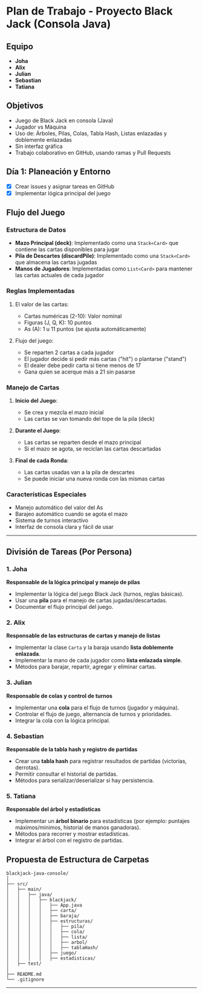 # Plan de Trabajo - Proyecto Black Jack (Consola Java)

## Equipo

- **Joha**
- **Alix**
- **Julian**
- **Sebastian**
- **Tatiana**

## Objetivos

- Juego de Black Jack en consola (Java)
- Jugador vs Máquina
- Uso de: Árboles, Pilas, Colas, Tabla Hash, Listas enlazadas y doblemente enlazadas
- Sin interfaz gráfica
- Trabajo colaborativo en GitHub, usando ramas y Pull Requests

## Día 1: Planeación y Entorno

- [x] Crear issues y asignar tareas en GitHub
- [x] Implementar lógica principal del juego

## Flujo del Juego

### Estructura de Datos

- **Mazo Principal (deck)**: Implementado como una `Stack<Card>` que contiene las cartas disponibles para jugar
- **Pila de Descartes (discardPile)**: Implementado como una `Stack<Card>` que almacena las cartas jugadas
- **Manos de Jugadores**: Implementadas como `List<Card>` para mantener las cartas actuales de cada jugador

### Reglas Implementadas

1. El valor de las cartas:
   - Cartas numéricas (2-10): Valor nominal
   - Figuras (J, Q, K): 10 puntos
   - As (A): 1 u 11 puntos (se ajusta automáticamente)

2. Flujo del juego:
   - Se reparten 2 cartas a cada jugador
   - El jugador decide si pedir más cartas ("hit") o plantarse ("stand")
   - El dealer debe pedir carta si tiene menos de 17
   - Gana quien se acerque más a 21 sin pasarse

### Manejo de Cartas

1. **Inicio del Juego**:
   - Se crea y mezcla el mazo inicial
   - Las cartas se van tomando del tope de la pila (deck)

2. **Durante el Juego**:
   - Las cartas se reparten desde el mazo principal
   - Si el mazo se agota, se reciclan las cartas descartadas

3. **Final de cada Ronda**:
   - Las cartas usadas van a la pila de descartes
   - Se puede iniciar una nueva ronda con las mismas cartas

### Características Especiales

- Manejo automático del valor del As
- Barajeo automático cuando se agota el mazo
- Sistema de turnos interactivo
- Interfaz de consola clara y fácil de usar

---

## División de Tareas (Por Persona)

### 1. **Joha**  
**Responsable de la lógica principal y manejo de pilas**
- Implementar la lógica del juego Black Jack (turnos, reglas básicas).
- Usar una **pila** para el manejo de cartas jugadas/descartadas.
- Documentar el flujo principal del juego.

### 2. **Alix**  
**Responsable de las estructuras de cartas y manejo de listas**
- Implementar la clase `Carta` y la baraja usando **lista doblemente enlazada**.
- Implementar la mano de cada jugador como **lista enlazada simple**.
- Métodos para barajar, repartir, agregar y eliminar cartas.

### 3. **Julian**  
**Responsable de colas y control de turnos**
- Implementar una **cola** para el flujo de turnos (jugador y máquina).
- Controlar el flujo de juego, alternancia de turnos y prioridades.
- Integrar la cola con la lógica principal.

### 4. **Sebastian**  
**Responsable de la tabla hash y registro de partidas**
- Crear una **tabla hash** para registrar resultados de partidas (victorias, derrotas).
- Permitir consultar el historial de partidas.
- Métodos para serializar/deserializar si hay persistencia.

### 5. **Tatiana**  
**Responsable del árbol y estadísticas**
- Implementar un **árbol binario** para estadísticas (por ejemplo: puntajes máximos/minimos, historial de manos ganadoras).
- Métodos para recorrer y mostrar estadísticas.
- Integrar el árbol con el registro de partidas.

## Propuesta de Estructura de Carpetas

```
blackjack-java-console/
│
├── src/
│   ├── main/
│   │   ├── java/
│   │   │   ├── blackjack/
│   │   │   │   ├── App.java
│   │   │   │   ├── carta/
│   │   │   │   ├── baraja/
│   │   │   │   ├── estructuras/
│   │   │   │   │   ├── pila/
│   │   │   │   │   ├── cola/
│   │   │   │   │   ├── lista/
│   │   │   │   │   ├── arbol/
│   │   │   │   │   ├── tablaHash/
│   │   │   │   ├── juego/
│   │   │   │   ├── estadisticas/
│   ├── test/
│
├── README.md
└── .gitignore
```

---